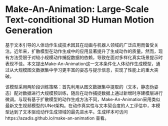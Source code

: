 # Make-An-Animation: Large-Scale Text-conditional 3D Human Motion Generation

基于文本引导的人体动作生成技术因其在动画与机器人领域的广泛应用而备受关注。近年来，扩散模型在动作生成中的应用显著提升了生成动作的质量。然而，现有方法受限于对较小规模动作捕捉数据的依赖，导致在面对多样化真实场景提示时表现不佳。本文提出Make-An-Animation这一文本条件化人体动作生成模型，通过从大规模图文数据集中学习更丰富的姿态与提示信息，实现了性能上的重大突破。

该模型采用两阶段训练策略：首先利用从图文数据集中提取的（文本，静态伪姿态）配对数据进行大规模预训练，随后在动作捕捉数据上通过新增时序建模层进行微调。与现有基于扩散模型的动作生成方法不同，Make-An-Animation采用类似最新文生视频模型的UNet架构。在动作真实性与文本契合度的人工评估中，本模型达到了文本驱动动作生成领域的最先进水平。生成样本可访问https://azadis.github.io/make-an-animation 查看。
